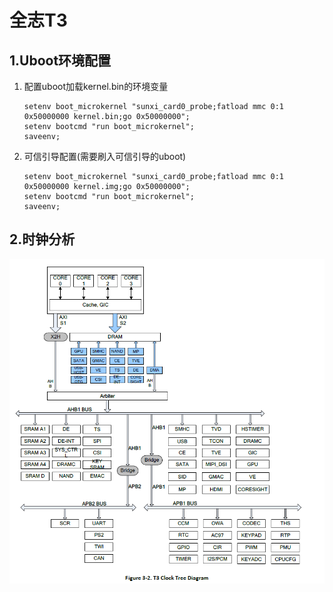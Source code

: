 # 全志T3

## 1.Uboot环境配置

1.  配置uboot加载kernel.bin的环境变量

    ```shell
    setenv boot_microkernel "sunxi_card0_probe;fatload mmc 0:1 0x50000000 kernel.bin;go 0x50000000";
    setenv bootcmd "run boot_microkernel";
    saveenv;
    ```

2.  可信引导配置(需要刷入可信引导的uboot)

    ```shell
    setenv boot_microkernel "sunxi_card0_probe;fatload mmc 0:1 0x50000000 kernel.img;go 0x50000000";
    setenv bootcmd "run boot_microkernel";
    saveenv;
    ```

    

## 2.时钟分析

![clock tree](T3-01.png)



